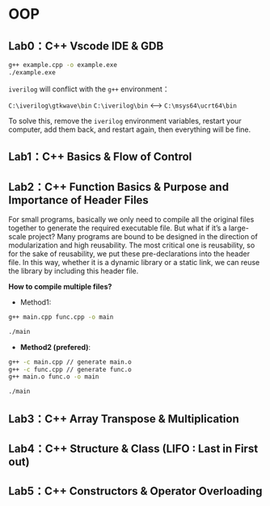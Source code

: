 # OOP

## **Lab0：C++ Vscode IDE & GDB**

```bash
g++ example.cpp -o example.exe
./example.exe
```

`iverilog` will conflict with the `g++` environment：

`C:\iverilog\gtkwave\bin` `C:\iverilog\bin` <--> `C:\msys64\ucrt64\bin`


To solve this, remove the `iverilog` environment variables, restart your computer, add them back, and restart again, then everything will be fine.

## **Lab1：C++ Basics & Flow of Control**

## **Lab2：C++ Function Basics & Purpose and Importance of Header Files**

For small programs, basically we only need to compile all the original files together to generate the required executable file. But what if it’s a large-scale project? Many programs are bound to be designed in the direction of modularization and high reusability. The most critical one is reusability, so for the sake of reusability, we put these pre-declarations into the header file. In this way, whether it is a dynamic library or a static link, we can reuse the library by including this header file.

**How to compile multiple files?**

- Method1:
```bash
g++ main.cpp func.cpp -o main

./main    
```

- **Method2 (prefered)**:
```bash
g++ -c main.cpp // generate main.o
g++ -c func.cpp // generate func.o
g++ main.o func.o -o main

./main
```

## **Lab3：C++ Array Transpose & Multiplication**

## **Lab4：C++ Structure & Class (LIFO : Last in First out)**

## **Lab5：C++ Constructors & Operator Overloading**

